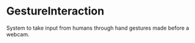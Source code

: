 # GestureInteraction

System to take input from humans through hand gestures made before a webcam.

